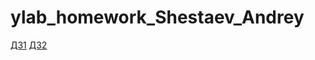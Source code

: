 # ylab_homework_Shestaev_Andrey

[ДЗ1](https://github.com/ShAndreyStud/ylab_homework_Shestaev_Andrey/pull/1)
[ДЗ2](https://github.com/ShAndreyStud/ylab_homework_Shestaev_Andrey/pull/3)
